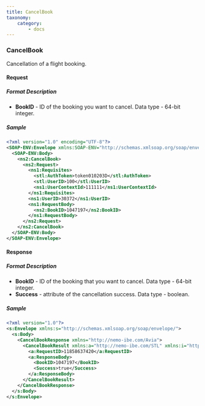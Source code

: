 ```yaml
---
title: CancelBook
taxonomy:
    category:
        - docs
---
```


### CancelBook

Cancellation of a flight booking.

#### Request

##### Format Description

- **BookID** - ID of the booking you want to cancel. Data type - 64-bit integer.

##### Sample

```xml
<?xml version="1.0" encoding="UTF-8"?>
<SOAP-ENV:Envelope xmlns:SOAP-ENV="http://schemas.xmlsoap.org/soap/envelope/" xmlns:ns1="http://nemo-ibe.com/STL" xmlns:ns2="http://nemo-ibe.com/Avia">
  <SOAP-ENV:Body>
    <ns2:CancelBook>
      <ns2:Request>
        <ns1:Requisites>
          <stl:AuthToken>token010203D</stl:AuthToken>
          <stl:UserID>100</stl:UserID>
          <ns1:UserContextId>111111</ns1:UserContextId>
        </ns1:Requisites>
        <ns1:UserID>30372</ns1:UserID>
        <ns1:RequestBody>
          <ns2:BookID>1047197</ns2:BookID>
        </ns1:RequestBody>
      </ns2:Request>
    </ns2:CancelBook>
  </SOAP-ENV:Body>
</SOAP-ENV:Envelope>
```

#### Response

##### Format Description

- **BookID** - ID of the booking that you want to cancel. Data type - 64-bit integer.
- **Success** - attribute of the cancellation success. Data type - boolean.

##### Sample

```xml
<?xml version="1.0"?>
<s:Envelope xmlns:s="http://schemas.xmlsoap.org/soap/envelope/">
  <s:Body>
    <CancelBookResponse xmlns="http://nemo-ibe.com/Avia">
      <CancelBookResult xmlns:a="http://nemo-ibe.com/STL" xmlns:i="http://www.w3.org/2001/XMLSchema-instance">
        <a:RequestID>11858637420</a:RequestID>
        <a:ResponseBody>
          <BookID>1047197</BookID>
          <Success>true</Success>
        </a:ResponseBody>
      </CancelBookResult>
    </CancelBookResponse>
  </s:Body>
</s:Envelope>
```